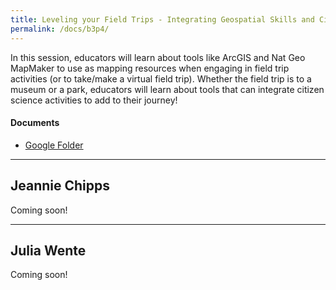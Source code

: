 ```yaml
---
title: Leveling your Field Trips - Integrating Geospatial Skills and Citizen Science
permalink: /docs/b3p4/
---
```


In this session, educators will learn about tools like ArcGIS and Nat Geo MapMaker to use as mapping resources when engaging in field trip activities (or to take/make a virtual field trip). Whether the field trip is to a museum or a park, educators will learn about tools that can integrate citizen science activities to add to their journey!

#### Documents
- [Google Folder](https://drive.google.com/drive/folders/1EvjeO9hIthZOkVIY8DcOYmrOgMFKiWk8)

***

## Jeannie Chipps

Coming soon!

***

## Julia Wente

Coming soon!